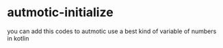 # autmotic-initialize
 you can add this codes to autmotic use a best kind of variable of numbers in kotlin

